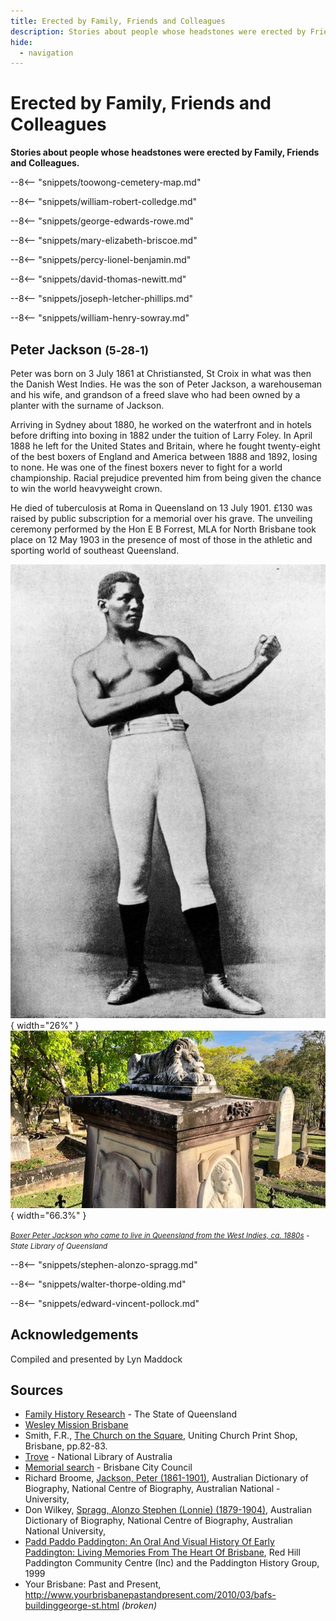 ```yaml
---
title: Erected by Family, Friends and Colleagues
description: Stories about people whose headstones were erected by Friends and Colleagues
hide:
  - navigation
---
```


# Erected by Family, Friends and Colleagues

**Stories about people whose headstones were erected by Family, Friends and Colleagues.**

--8<-- "snippets/toowong-cemetery-map.md"

<!--
???+ directions "Directions" 

    Starting point
    Walking directions to first headstone... is the grave of...
    
    ![](../assets/404.png){ width="15%" }
-->

--8<-- "snippets/william-robert-colledge.md"

<!--
??? directions "Directions" 

    Walking directions to next headstone... is the grave of...
    
    ![](../assets/404.png){ width="15%" }
-->

--8<-- "snippets/george-edwards-rowe.md"

--8<-- "snippets/mary-elizabeth-briscoe.md"

--8<-- "snippets/percy-lionel-benjamin.md"

--8<-- "snippets/david-thomas-newitt.md"

--8<-- "snippets/joseph-letcher-phillips.md"

--8<-- "snippets/william-henry-sowray.md"


## Peter Jackson <small>(5‑28‑1)</small>

Peter was born on 3 July 1861 at Christiansted, St Croix in what was then the Danish West Indies. He was the son of Peter Jackson, a warehouseman and his wife, and grandson of a freed slave who had been owned by a planter with the surname of Jackson. 

Arriving in Sydney about 1880, he worked on the waterfront and in hotels before drifting into boxing in 1882 under the tuition of Larry Foley. In April 1888 he left for the United States and Britain, where he fought twenty-eight of the best boxers of England and America between 1888 and 1892, losing to none. He was one of the finest boxers never to fight for a world championship. Racial prejudice prevented him from being given the chance to win the world heavyweight crown. 

He died of tuberculosis at Roma in Queensland on 13 July 1901. £130 was raised by public subscription for a memorial over his grave. The unveiling ceremony performed by the Hon E B Forrest, MLA for North Brisbane took place on 12 May 1903 in the presence of most of those in the athletic and sporting world of southeast Queensland.

![Boxer Peter Jackson who came to live in Queensland from the West Indies, ca. 1880s](../assets/peter-jackson.jpg){ width="26%" }  ![Peter Jackson's memorial](../assets/peter-jackson-headstone.jpg){ width="66.3%" }

*<small>[Boxer Peter Jackson who came to live in Queensland from the West Indies, ca. 1880s](http://onesearch.slq.qld.gov.au/permalink/f/1upgmng/slq_digitool116252) - State Library of Queensland </small>*

--8<-- "snippets/stephen-alonzo-spragg.md"

--8<-- "snippets/walter-thorpe-olding.md"

--8<-- "snippets/edward-vincent-pollock.md"

<!-- TODO

Could add George Heiniger (16-22-17) d. ca. 23-02-1915

https://trove.nla.gov.au/newspaper/article/20020996

Grave of World War I Soldier, Private George Heiniger, at Toowong Cemetery, Brisbane, Queensland, 1915

His comrades funded the erection of a marble headpiece above his grave at the Toowong Cemetery which was engraved with a miniature saddle and crossed rifles. The grave was surrounded by a concrete kerbing. After paying for the tombstone the balance of the money raised was used to purchase two artificial wreaths which were placed on the grave.

Private George Heiniger of the Unallotted Light Horse died on 21 February 1915 at the Enoggera Military Training Camp in Brisbane at the age of 18. The night before his death he complained of a headache and giddiness. The next morning he was very ill and his comrades took him on a stretcher to the field hospital at the camp. Once there he lapsed into unconsciousness and died at 9.15 am that day. A court of enquiry found that he had died of heat stroke, although his comrades stated that he had not been in the sun and had not engaged in violent exercise or work preceding his illness.

http://onesearch.slq.qld.gov.au/permalink/f/1upgmng/slq_alma21268047290002061 - grave photo 1915



-->

## Acknowledgements

Compiled and presented by Lyn Maddock

## Sources

- [Family History Research](https://www.familyhistory.bdm.qld.gov.au) - The State of Queensland
- [Wesley Mission Brisbane](https://www.wmq.org.au) 
- Smith, F.R., [The Church on the Square](https://library-brisbane.ent.sirsidynix.net.au/client/en_AU/eLibCat/search/detailnonmodal/ent:$002f$002fSD_ILS$002f0$002fSD_ILS:23307/one), Uniting Church Print Shop, Brisbane, pp.82-83.
- [Trove](https://trove.nla.gov.au) - National Library of Australia
- [Memorial search](https://brisbane.discovereverafter.com) - Brisbane City Council
- Richard Broome, [Jackson, Peter (1861-1901)](https://adb.anu.edu.au/biography/jackson-peter-6814), Australian Dictionary of Biography, National Centre of Biography, Australian National - University, 
- Don Wilkey, [Spragg, Alonzo Stephen (Lonnie) (1879-1904)](https://adb.anu.edu.au/biography/spragg-alonzo-stephen-lonnie-8609), Australian Dictionary of Biography, National Centre of Biography, Australian National University, 
- [Padd Paddo Paddington: An Oral And Visual History Of Early Paddington: Living Memories From The Heart Of Brisbane](https://library-brisbane.ent.sirsidynix.net.au/client/en_AU/eLibCat/search/detailnonmodal/ent:$002f$002fSD_ILS$002f0$002fSD_ILS:130801/one), Red Hill Paddington Community Centre (Inc) and the Paddington History Group, 1999
- Your Brisbane: Past and Present, http://www.yourbrisbanepastandpresent.com/2010/03/bafs-buildinggeorge-st.html *(broken)*

<!--
<div class="noprint" markdown="1">

## Brochure

**[Download this walk](../assets/guides/erected-by-friends.pdf)** - designed to be printed and folded in half to make an A5 brochure.

</div>
-->
